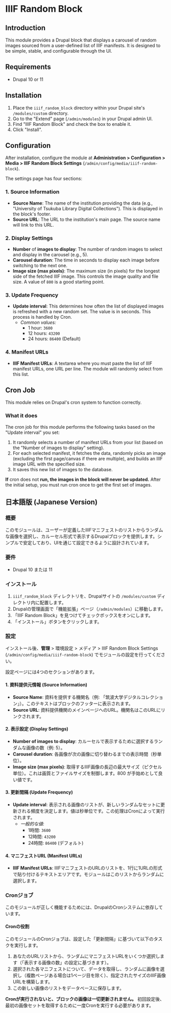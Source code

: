 # **IIIF Random Block**

## **Introduction**

This module provides a Drupal block that displays a carousel of random images sourced from a user-defined list of IIIF manifests. It is designed to be simple, stable, and configurable through the UI.

## **Requirements**

* Drupal 10 or 11

## **Installation**

1. Place the `iiif_random_block` directory within your Drupal site's `/modules/custom` directory.
2. Go to the "Extend" page (`/admin/modules`) in your Drupal admin UI.
3. Find "IIIF Random Block" and check the box to enable it.
4. Click "Install".

## **Configuration**

After installation, configure the module at **Administration \> Configuration \> Media \> IIIF Random Block Settings** (`/admin/config/media/iiif-random-block`).

The settings page has four sections:

### **1\. Source Information**

* **Source Name**: The name of the institution providing the data (e.g., "University of Tsukuba Library Digital Collections"). This is displayed in the block's footer.
* **Source URL**: The URL to the institution's main page. The source name will link to this URL.

### **2\. Display Settings**

* **Number** of **images to display**: The number of random images to select and display in the carousel (e.g., 5).
* **Carousel duration**: The time in seconds to display each image before switching to the next one.
* **Image size (max pixels)**: The maximum size (in pixels) for the longest side of the fetched IIIF image. This controls the image quality and file size. A value of `800` is a good starting point.

### **3\. Update Frequency**

* **Update interval**: This determines how often the list of displayed images is refreshed with a new random set. The value is in seconds. This process is handled by Cron.
  * *Common values:*
    * 1 hour: `3600`
    * 12 hours: `43200`
    * 24 hours: `86400` (Default)

### **4\. Manifest URLs**

* **IIIF Manifest URLs**: A textarea where you must paste the list of IIIF manifest URLs, one URL per line. The module will randomly select from this list.

## **Cron Job**

This module relies on Drupal's cron system to function correctly.

### **What it does**

The cron job for this module performs the following tasks based on the "Update interval" you set:

1. It randomly selects a number of manifest URLs from your list (based on the "Number of images to display" setting).
2. For each selected manifest, it fetches the data, randomly picks an image (excluding the first page/canvas if there are multiple), and builds an IIIF image URL with the specified size.
3. It saves this new list of images to the database.

**If** cron does not **run, the images in the block will never be updated.** After the initial setup, you must run cron once to get the first set of images.

## **日本語版 (Japanese Version)**

### **概要**

このモジュールは、ユーザーが定義したIIIFマニフェストのリストからランダムな画像を選択し、カルーセル形式で表示するDrupalブロックを提供します。シンプルで安定しており、UIを通じて設定できるように設計されています。

### **要件**

* Drupal 10 または 11

### **インストール**

1. `iiif_random_block` ディレクトリを、Drupalサイトの `/modules/custom` ディレクトリ内に配置します。
2. Drupalの管理画面で「機能拡張」ページ（`/admin/modules`）に移動します。
3. 「IIIF Random Block」を見つけてチェックボックスをオンにします。
4. 「インストール」ボタンをクリックします。

### **設定**

インストール後、**管理** \> 環境設定 \> メディア \> IIIF Random Block Settings (`/admin/config/media/iiif-random-block`) でモジュールの設定を行ってください。

設定ページには4つのセクションがあります。

#### **1\. 資料提供元情報 (Source Information)**

* **Source Name**: 資料を提供する機関名（例: 「筑波大学デジタルコレクション」）。このテキストはブロックのフッターに表示されます。
* **Source URL**: 資料提供機関のメインページへのURL。機関名はこのURLにリンクされます。

#### **2\. 表示設定 (Display Settings)**

* **Number of images to display**: カルーセルで表示するために選択するランダムな画像の数（例: 5）。
* **Carousel duration**: 各画像が次の画像に切り替わるまでの表示時間（秒単位）。
* **Image size (max pixels)**: 取得するIIIF画像の長辺の最大サイズ（ピクセル単位）。これは画質とファイルサイズを制御します。800 が手始めとして良い値です。

#### **3\. 更新間隔 (Update Frequency)**

* **Update interval**: 表示される画像のリストが、新しいランダムなセットに更新される頻度を決定します。値は秒単位です。この処理はCronによって実行されます。
  * *一般的な値:*
    * 1時間: `3600`
    * 12時間: `43200`
    * 24時間: `86400` (デフォルト)

#### **4\. マニフェストURL (Manifest URLs)**

* **IIIF Manifest URLs**: IIIFマニフェストのURLのリストを、1行に1URLの形式で貼り付けるテキストエリアです。モジュールはこのリストからランダムに選択します。

### **Cronジョブ**

このモジュールが正しく機能するためには、DrupalのCronシステムに依存しています。

#### **Cronの役割**

このモジュールのCronジョブは、設定した「更新間隔」に基づいて以下のタスクを実行します。

1. あなたのURLリストから、ランダムにマニフェストURLをいくつか選択します（「表示する画像の数」の設定に基づきます）。
2. 選択された各マニフェストについて、データを取得し、ランダムに画像を選択し（複数ページある場合は1ページ目を除く）、指定されたサイズのIIIF画像URLを構築します。
3. この新しい画像のリストをデータベースに保存します。

**Cronが実行されないと、ブロックの画像は一切更新されません。** 初回設定後、最初の画像セットを取得するために一度Cronを実行する必要があります。
